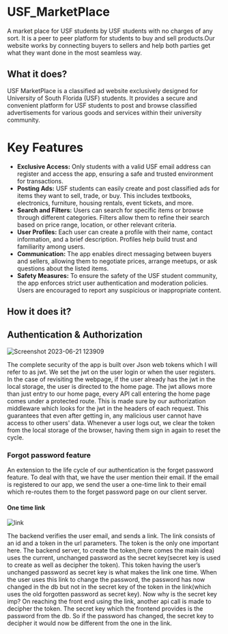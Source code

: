# USF_MarketPlace
A market place for USF students by USF students with no charges of any sort. It is a peer to peer platform for students to buy and sell products.Our website 
works by connecting buyers to sellers and help both parties get what they want done in the most seamless way.

## What it does?

<p>USF MarketPlace  is a classified ad website exclusively designed for University of South Florida (USF) students. It provides a secure and convenient platform for USF students to post and browse classified advertisements for various goods and services within their university community.</p>

# Key Features</h2>

<ul>
  <li><strong>Exclusive Access:</strong> Only students with a valid USF email address can register and access the app, ensuring a safe and trusted environment for transactions.</li>
  <li><strong>Posting Ads:</strong> USF students can easily create and post classified ads for items they want to sell, trade, or buy. This includes textbooks, electronics, furniture, housing rentals, event tickets, and more.</li>
  <li><strong>Search and Filters:</strong> Users can search for specific items or browse through different categories. Filters allow them to refine their search based on price range, location, or other relevant criteria.</li>
  <li><strong>User Profiles:</strong> Each user can create a profile with their name, contact information, and a brief description. Profiles help build trust and familiarity among users.</li>
  <li><strong>Communication:</strong> The app enables direct messaging between buyers and sellers, allowing them to negotiate prices, arrange meetups, or ask questions about the listed items.</li>
  <li><strong>Safety Measures:</strong> To ensure the safety of the USF student community, the app enforces strict user authentication and moderation policies. Users are encouraged to report any suspicious or inappropriate content.</li>
</ul>

## How it does it?



## Authentication & Authorization

![Screenshot 2023-06-21 123909](https://github.com/khan168/USF_MarketPlace/assets/87687164/93201c9b-9795-4ff9-94a0-20e9a8b3696a)

The complete security of the app is built over Json web tokens which I will refer to as jwt. We set the jwt on the user login or when the user registers. In the case of revisiting the webpage, if the user already has the jwt in the local storage, the user is directed to the home page. The jwt allows more than just entry to our home page, every API call entering the home page comes under a protected route. This is made sure by our authorization middleware which looks for the jwt in the headers of each request. This guarantees that even after getting in, any malicious user cannot have access to other users' data.
Whenever a user logs out, we clear the token from the local storage of the browser, having them sign in again to reset the cycle.

### Forgot password feature



An extension to the life cycle of our authentication is the forget password feature. To deal with that, we have the user mention their email. If the email is registered to our app, we send the user a one-time link to their email which re-routes them to the forget password page on our client server.



#### One time link

![link](https://github.com/khan168/USF_MarketPlace/assets/87687164/1e74aae6-6638-4691-aafc-f294b13831ed)

The backend verifies the user email, and sends a link. The link consists of an id and a token in the url parameters. The token is the only one important here. The backend server, to create the  token,(here comes the main idea) uses the current, unchanged password as the secret key(secret key is used to create as well as decipher  the token). This token having the user’s unchanged password as secret key is what makes the link one time. When the user uses this link to change the password, the password has now changed in the db but not in the secret key of the token in the link(which uses the old forgotten password as secret key). Now why is the secret key imp? On reaching the front end using the link, another api call is made to decipher the token. The secret key which the frontend provides is the password from the db. So if the password has changed, the secret key to decipher it would now be different from the one in the link.
